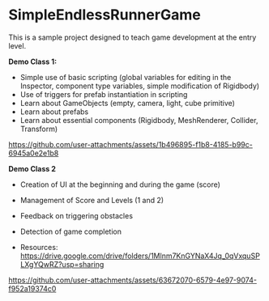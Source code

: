 # SimpleEndlessRunnerGame
This is a sample project designed to teach game development at the entry level.

**Demo Class 1:**
- Simple use of basic scripting (global variables for editing in the Inspector, component type variables, simple modification of Rigidbody)
- Use of triggers for prefab instantiation in scripting
- Learn about GameObjects (empty, camera, light, cube primitive)
- Learn about prefabs
- Learn about essential components (Rigidbody, MeshRenderer, Collider, Transform)

https://github.com/user-attachments/assets/1b496895-f1b8-4185-b99c-6945a0e2e1b8

**Demo Class 2**

- Creation of UI at the beginning and during the game (score)
- Management of Score and Levels (1 and 2)
- Feedback on triggering obstacles
- Detection of game completion

- Resources: https://drive.google.com/drive/folders/1Mlnm7KnGYNaX4Jq_0qVxquSPLXgYQwRZ?usp=sharing 


https://github.com/user-attachments/assets/63672070-6579-4e97-9074-f952a19374c0
